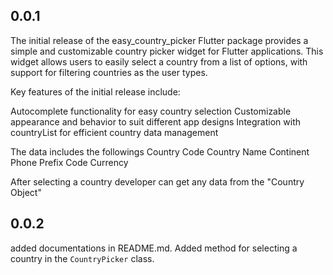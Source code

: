 ## 0.0.1

The initial release of the easy_country_picker Flutter package provides a simple and customizable country picker widget for Flutter applications. This widget allows users to easily select a country from a list of options, with support for filtering countries as the user types.

Key features of the initial release include:

Autocomplete functionality for easy country selection
Customizable appearance and behavior to suit different app designs
Integration with countryList for efficient country data management

The data includes the followings
Country Code
Country Name
Continent
Phone Prefix Code
Currency

After selecting a country developer can get any data from the "Country Object"

## 0.0.2
added documentations in README.md.
Added method for selecting a country in the `CountryPicker` class.

